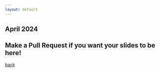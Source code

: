 ```yaml
---
layout: default
---
```


## April 2024

## Make a Pull Request if you want your slides to be here!

[back](/)
